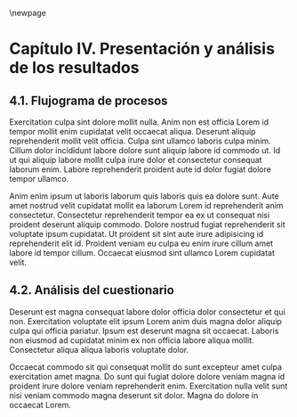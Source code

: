 \newpage

# Capítulo IV. Presentación y análisis de los resultados

## 4.1. Flujograma de procesos

Exercitation culpa sint dolore mollit nulla. Anim non est officia Lorem id tempor mollit enim cupidatat velit occaecat aliqua. Deserunt aliquip reprehenderit mollit velit officia. Culpa sint ullamco laboris culpa minim. Cillum dolor incididunt labore dolore sunt aliquip labore id commodo ut. Id ut qui aliquip labore mollit culpa irure dolor et consectetur consequat laborum enim. Labore reprehenderit proident aute id dolor fugiat dolore tempor ullamco.

Anim enim ipsum ut laboris laborum quis laboris quis ea dolore sunt. Aute amet nostrud velit cupidatat mollit ea laborum Lorem id reprehenderit anim consectetur. Consectetur reprehenderit tempor ea ex ut consequat nisi proident deserunt aliquip commodo. Dolore nostrud fugiat reprehenderit sit voluptate ipsum cupidatat. Ut proident sit sint aute irure adipisicing id reprehenderit elit id. Proident veniam eu culpa eu enim irure cillum amet labore id tempor cillum. Occaecat eiusmod sint ullamco Lorem cupidatat velit.

## 4.2. Análisis del cuestionario

Deserunt est magna consequat labore dolor officia dolor consectetur et qui non. Exercitation voluptate elit ipsum Lorem anim duis magna dolor aliquip culpa qui officia pariatur. Ipsum est deserunt magna sit occaecat. Laboris non eiusmod ad cupidatat minim ex non officia labore aliqua mollit. Consectetur aliqua aliqua laboris voluptate dolor.

Occaecat commodo sit qui consequat mollit do sunt excepteur amet culpa exercitation amet magna. Do sunt qui fugiat dolore dolore veniam magna id proident irure dolore veniam reprehenderit enim. Exercitation nulla velit sunt nisi veniam commodo magna deserunt sit dolor. Magna do dolore in occaecat Lorem.
